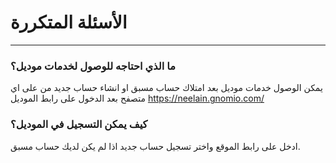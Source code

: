 # الأسئلة المتكررة
---
### ما الذي احتاجه للوصول لخدمات موديل؟
يمكن الوصول خدمات موديل بعد امتلاك حساب مسبق او انشاء حساب جديد من على اي متصفح بعد الدخول على رابط الموديل https://neelain.gnomio.com/
### كيف يمكن التسجيل في الموديل؟ 
 ادخل على رابط الموقع واختر تسجيل حساب جديد اذا لم يكن لديك حساب مسبق. 
